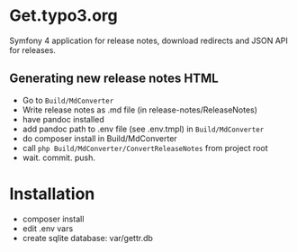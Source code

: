 # Get.typo3.org

Symfony 4 application for release notes, download redirects and JSON API for releases.

## Generating new release notes HTML

- Go to `Build/MdConverter`
- Write release notes as .md file (in release-notes/ReleaseNotes)
- have pandoc installed
- add pandoc path to .env file (see .env.tmpl) in `Build/MdConverter`
- do composer install in Build/MdConverter 
- call `php Build/MdConverter/ConvertReleaseNotes` from project root
- wait. commit. push.

# Installation

- composer install
- edit .env vars
- create sqlite database: var/gettr.db